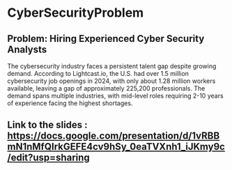 # CyberSecurityProblem

## Problem: Hiring Experienced Cyber Security Analysts

The cybersecurity industry faces a persistent talent gap despite growing demand. According to Lightcast.io, the U.S. had over 1.5 million cybersecurity job openings in 2024, with only about 1.28 million workers available, leaving a gap of approximately 225,200 professionals. The demand spans multiple industries, with mid-level roles requiring 2-10 years of experience facing the highest shortages.

## Link to the slides : https://docs.google.com/presentation/d/1vRBBmN1nMfQIrkGEFE4cv9hSy_0eaTVXnh1_iJKmy9c/edit?usp=sharing
